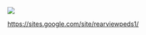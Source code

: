 ![](https://sites.google.com/site/rearviewpeds1/_/rsrc/1444228417299/home/Overlay_00403.jpg?height=150&width=200)

https://sites.google.com/site/rearviewpeds1/
